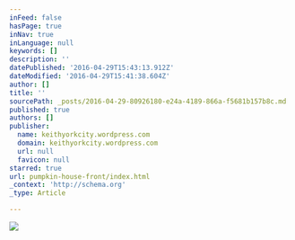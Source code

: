 ```yaml
---
inFeed: false
hasPage: true
inNav: true
inLanguage: null
keywords: []
description: ''
datePublished: '2016-04-29T15:43:13.912Z'
dateModified: '2016-04-29T15:41:38.604Z'
author: []
title: ''
sourcePath: _posts/2016-04-29-80926180-e24a-4189-866a-f5681b157b8c.md
published: true
authors: []
publisher:
  name: keithyorkcity.wordpress.com
  domain: keithyorkcity.wordpress.com
  url: null
  favicon: null
starred: true
url: pumpkin-house-front/index.html
_context: 'http://schema.org'
_type: Article

---
```

![](https://the-grid-user-content.s3-us-west-2.amazonaws.com/556a002f-c006-4379-92cf-46bdc5c96a1f.jpg)